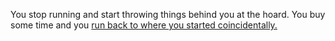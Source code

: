 You stop running and start throwing things behind you at the hoard. You buy some time and you [run back to where you started coincidentally.](~/README.md)
